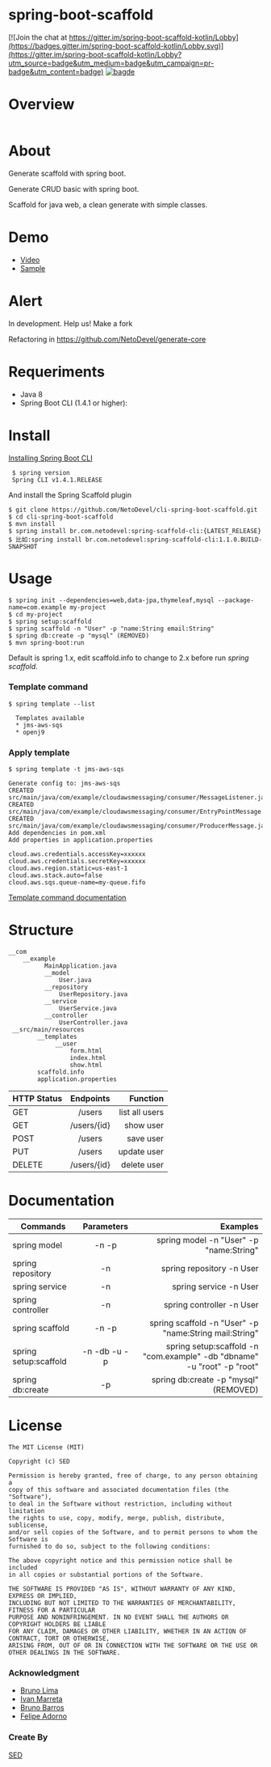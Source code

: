 
# spring-boot-scaffold

[![Join the chat at https://gitter.im/spring-boot-scaffold-kotlin/Lobby](https://badges.gitter.im/spring-boot-scaffold-kotlin/Lobby.svg)](https://gitter.im/spring-boot-scaffold-kotlin/Lobby?utm_source=badge&utm_medium=badge&utm_campaign=pr-badge&utm_content=badge)
 [![bagde](https://codeship.com/projects/e4a1d8b0-8b71-0134-1c87-26c6b97868f1/status?branch=master)](https://codeship.com/projects/184622)

# Overview
<p align="center">
  <img src="etc/spring-scaffold.png" alt="" />
</p>

# About
Generate scaffold with spring boot.

Generate CRUD basic with spring boot.

Scaffold for java web, a clean generate with simple classes.

# Demo 
  * [Video](https://www.youtube.com/watch?v=i6a2RudkELw&t=1s)
  * [Sample](https://github.com/NetoDevel/cli-spring-boot-scaffold/tree/master/sample)
  
# Alert
In development. Help us! Make a fork

Refactoring in 
https://github.com/NetoDevel/generate-core


# Requeriments
         
* Java 8
* Spring Boot CLI (1.4.1 or higher):

# Install
   [Installing Spring Boot CLI](https://docs.spring.io/spring-boot/docs/current/reference/html/getting-started-installing-spring-boot.html)
 
   ``` 
    $ spring version
    Spring CLI v1.4.1.RELEASE
   ```
And install the Spring Scaffold plugin

    $ git clone https://github.com/NetoDevel/cli-spring-boot-scaffold.git
    $ cd cli-spring-boot-scaffold
    $ mvn install
    $ spring install br.com.netodevel:spring-scaffold-cli:{LATEST_RELEASE}
	$ 比如:spring install br.com.netodevel:spring-scaffold-cli:1.1.0.BUILD-SNAPSHOT


# Usage

    $ spring init --dependencies=web,data-jpa,thymeleaf,mysql --package-name=com.example my-project
    $ cd my-project
    $ spring setup:scaffold
    $ spring scaffold -n "User" -p "name:String email:String"
    $ spring db:create -p "mysql" (REMOVED)
    $ mvn spring-boot:run

Default is spring 1.x, edit scaffold.info to change to 2.x before run *spring scaffold*.


### Template command

    $ spring template --list

      Templates available
      * jms-aws-sqs
      * openj9

### Apply template
    $ spring template -t jms-aws-sqs

    Generate config to: jms-aws-sqs
    CREATED src/main/java/com/example/cloudawsmessaging/consumer/MessageListener.java
    CREATED src/main/java/com/example/cloudawsmessaging/consumer/EntryPointMessage.java
    CREATED src/main/java/com/example/cloudawsmessaging/consumer/ProducerMessage.java
    Add dependencies in pom.xml
    Add properties in application.properties

    cloud.aws.credentials.accessKey=xxxxxx
    cloud.aws.credentials.secretKey=xxxxxx
    cloud.aws.region.static=us-east-1
    cloud.aws.stack.auto=false
    cloud.aws.sqs.queue-name=my-queue.fifo

[Template command documentation](https://github.com/NetoDevel/cli-spring-boot-scaffold/wiki/Template-command)

# Structure

    __com
        __example
              MainApplication.java
              __model
                  User.java
              __repository
                  UserRepository.java
              __service
                  UserService.java
              __controller
                  UserController.java
     __src/main/resources
            __templates
                 __user
                     form.html
                     index.html
                     show.html
            scaffold.info
            application.properties


| HTTP Status   | Endpoints     | Function       |
| ------------- |:-------------:| -----:         |
| GET           | /users        | list all users |
| GET           | /users/{id}   | show user      |
| POST          | /users        | save user      |
| PUT           | /users        | update user    |
| DELETE        | /users/{id}    | delete user    |


# Documentation

|Commands   |Parameters                                 |Examples
| ------------- |:-------------:                         | -------------:  
| spring model  | -n -p | spring model -n "User" -p "name:String" 
| spring repository  | -n | spring repository -n User
| spring service  | -n | spring service -n User 
| spring controller  | -n | spring controller -n User
| spring scaffold  | -n -p |spring scaffold -n "User" -p "name:String mail:String" |
| spring setup:scaffold| -n -db -u -p | spring  setup:scaffold -n "com.example" -db "dbname" -u "root" -p "root"
| spring db:create  | -p  | spring db:create -p "mysql" (REMOVED)


# License

    The MIT License (MIT)

    Copyright (c) SED

    Permission is hereby granted, free of charge, to any person obtaining a 
    copy of this software and associated documentation files (the "Software"), 
    to deal in the Software without restriction, including without limitation 
    the rights to use, copy, modify, merge, publish, distribute, sublicense, 
    and/or sell copies of the Software, and to permit persons to whom the Software is 
    furnished to do so, subject to the following conditions:

    The above copyright notice and this permission notice shall be included 
    in all copies or substantial portions of the Software.

    THE SOFTWARE IS PROVIDED "AS IS", WITHOUT WARRANTY OF ANY KIND, EXPRESS OR IMPLIED, 
    INCLUDING BUT NOT LIMITED TO THE WARRANTIES OF MERCHANTABILITY, FITNESS FOR A PARTICULAR 
    PURPOSE AND NONINFRINGEMENT. IN NO EVENT SHALL THE AUTHORS OR COPYRIGHT HOLDERS BE LIABLE 
    FOR ANY CLAIM, DAMAGES OR OTHER LIABILITY, WHETHER IN AN ACTION OF CONTRACT, TORT OR OTHERWISE,
    ARISING FROM, OUT OF OR IN CONNECTION WITH THE SOFTWARE OR THE USE OR OTHER DEALINGS IN THE SOFTWARE.

### Acknowledgment
         
 * [Bruno Lima](https://github.com/brunodles)
 * [Ivan Marreta](https://github.com/ivanmarreta)
 * [Bruno Barros](https://github.com/brunobarros)
 * [Felipe Adorno](https://github.com/FelipeAdorno)
       
### Create By

 [SED](http://www.sedengenharia.com.br/)
